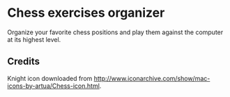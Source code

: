# Chess exercises organizer

Organize your favorite chess positions and play them against the computer at its highest level.

## Credits

Knight icon downloaded from http://www.iconarchive.com/show/mac-icons-by-artua/Chess-icon.html.